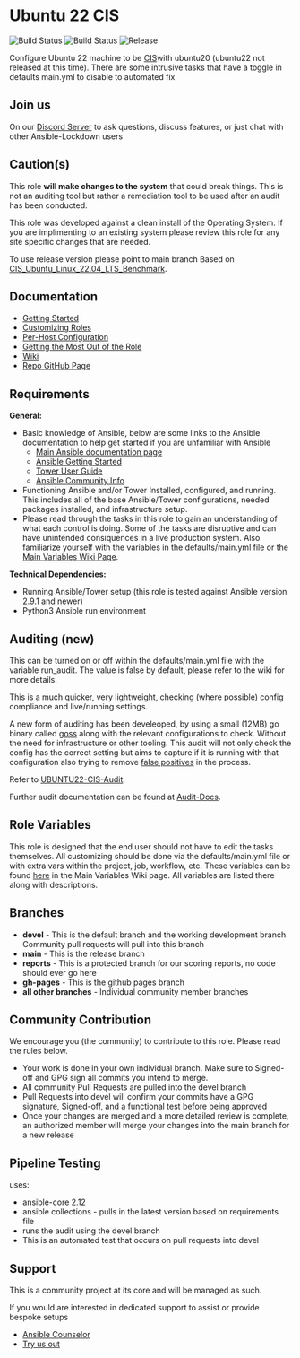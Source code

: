 # Ubuntu 22 CIS

![Build Status](https://img.shields.io/github/workflow/status/ansible-lockdown/UBUNTU22-CIS/CommunityToDevel?label=Devel%20Build%20Status&style=plastic)
![Build Status](https://img.shields.io/github/workflow/status/ansible-lockdown/UBUNTU22-CIS/DevelToMaster?label=Main%20Build%20Status&style=plastic)
![Release](https://img.shields.io/github/v/release/ansible-lockdown/UBUNTU22-CIS?style=plastic)

Configure Ubuntu 22 machine to be [CIS](https://www.cisecurity.org/cis-benchmarks/)with ubuntu20 (ubuntu22 not released at this time). There are some intrusive tasks that have a toggle in defaults main.yml to disable to automated fix

## Join us

On our [Discord Server](https://discord.gg/JFxpSgPFEJ) to ask questions, discuss features, or just chat with other Ansible-Lockdown users

## Caution(s)

This role **will make changes to the system** that could break things. This is not an auditing tool but rather a remediation tool to be used after an audit has been conducted.

This role was developed against a clean install of the Operating System. If you are implimenting to an existing system please review this role for any site specific changes that are needed.

To use release version please point to main branch
Based on
[CIS_Ubuntu_Linux_22.04_LTS_Benchmark](https://community.cisecurity.org/collab/public/index.php).

## Documentation

- [Getting Started](https://www.lockdownenterprise.com/docs/getting-started-with-lockdown)
- [Customizing Roles](https://www.lockdownenterprise.com/docs/customizing-lockdown-enterprise)
- [Per-Host Configuration](https://www.lockdownenterprise.com/docs/per-host-lockdown-enterprise-configuration)
- [Getting the Most Out of the Role](https://www.lockdownenterprise.com/docs/get-the-most-out-of-lockdown-enterprise)
- [Wiki](https://github.com/ansible-lockdown/UBUNTU22-CIS/wiki)
- [Repo GitHub Page](https://ansible-lockdown.github.io/UBUNTU22-CIS/)

## Requirements

**General:**

- Basic knowledge of Ansible, below are some links to the Ansible documentation to help get started if you are unfamiliar with Ansible
  - [Main Ansible documentation page](https://docs.ansible.com)
  - [Ansible Getting Started](https://docs.ansible.com/ansible/latest/user_guide/intro_getting_started.html)
  - [Tower User Guide](https://docs.ansible.com/ansible-tower/latest/html/userguide/index.html)
  - [Ansible Community Info](https://docs.ansible.com/ansible/latest/community/index.html)
- Functioning Ansible and/or Tower Installed, configured, and running. This includes all of the base Ansible/Tower configurations, needed packages installed, and infrastructure setup.
- Please read through the tasks in this role to gain an understanding of what each control is doing. Some of the tasks are disruptive and can have unintended consiquences in a live production system. Also familiarize yourself with the variables in the defaults/main.yml file or the [Main Variables Wiki Page](https://github.com/ansible-lockdown/UBUNTU22-CIS/wiki/Main-Variables).

**Technical Dependencies:**

- Running Ansible/Tower setup (this role is tested against Ansible version 2.9.1 and newer)
- Python3 Ansible run environment

## Auditing (new)

This can be turned on or off within the defaults/main.yml file with the variable run_audit. The value is false by default, please refer to the wiki for more details.

This is a much quicker, very lightweight, checking (where possible) config compliance and live/running settings.

A new form of auditing has been develeoped, by using a small (12MB) go binary called [goss](https://github.com/aelsabbahy/goss) along with the relevant configurations to check. Without the need for infrastructure or other tooling.
This audit will not only check the config has the correct setting but aims to capture if it is running with that configuration also trying to remove [false positives](https://www.mindpointgroup.com/blog/is-compliance-scanning-still-relevant/) in the process.

Refer to [UBUNTU22-CIS-Audit](https://github.com/ansible-lockdown/UBUNTU22-CIS-Audit).

Further audit documentation can be found at [Audit-Docs](https://github.com/ansible-lockdown/UBUNTU22-CIS-Audit/docs/Security_remediation_and_auditing.md).

## Role Variables

This role is designed that the end user should not have to edit the tasks themselves. All customizing should be done via the defaults/main.yml file or with extra vars within the project, job, workflow, etc. These variables can be found [here](https://github.com/ansible-lockdown/UBUNTU22-CIS/wiki/Main-Variables) in the Main Variables Wiki page. All variables are listed there along with descriptions.

## Branches

- **devel** - This is the default branch and the working development branch. Community pull requests will pull into this branch
- **main** - This is the release branch
- **reports** - This is a protected branch for our scoring reports, no code should ever go here
- **gh-pages** - This is the github pages branch
- **all other branches** - Individual community member branches

## Community Contribution

We encourage you (the community) to contribute to this role. Please read the rules below.

- Your work is done in your own individual branch. Make sure to Signed-off and GPG sign all commits you intend to merge.
- All community Pull Requests are pulled into the devel branch
- Pull Requests into devel will confirm your commits have a GPG signature, Signed-off, and a functional test before being approved
- Once your changes are merged and a more detailed review is complete, an authorized member will merge your changes into the main branch for a new release

## Pipeline Testing

uses:

- ansible-core 2.12
- ansible collections - pulls in the latest version based on requirements file
- runs the audit using the devel branch
- This is an automated test that occurs on pull requests into devel

## Support

This is a community project at its core and will be managed as such.

If you would are interested in dedicated support to assist or provide bespoke setups

- [Ansible Counselor](https://www.mindpointgroup.com/products/ansible-counselor-on-demand-ansible-services-and-consulting/)
- [Try us out](https://engage.mindpointgroup.com/try-ansible-counselor)
